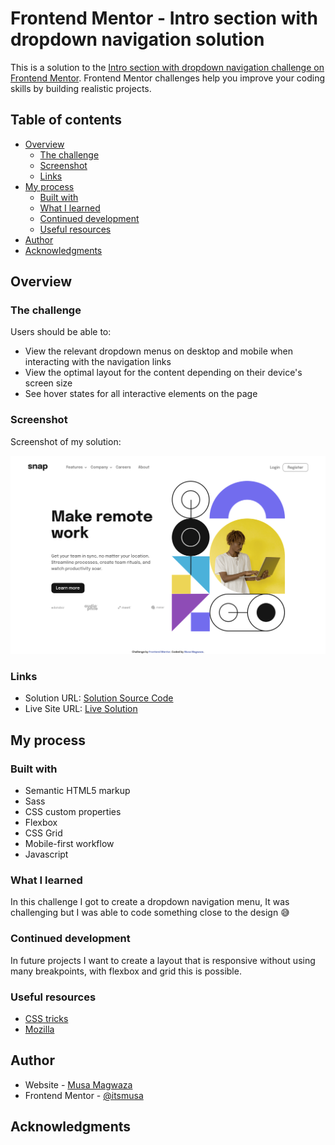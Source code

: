 # Frontend Mentor - Intro section with dropdown navigation solution

This is a solution to the [Intro section with dropdown navigation challenge on Frontend Mentor](https://www.frontendmentor.io/challenges/intro-section-with-dropdown-navigation-ryaPetHE5). Frontend Mentor challenges help you improve your coding skills by building realistic projects. 

## Table of contents

- [Overview](#overview)
  - [The challenge](#the-challenge)
  - [Screenshot](#screenshot)
  - [Links](#links)
- [My process](#my-process)
  - [Built with](#built-with)
  - [What I learned](#what-i-learned)
  - [Continued development](#continued-development)
  - [Useful resources](#useful-resources)
- [Author](#author)
- [Acknowledgments](#acknowledgments)


## Overview

### The challenge

Users should be able to:

- View the relevant dropdown menus on desktop and mobile when interacting with the navigation links
- View the optimal layout for the content depending on their device's screen size
- See hover states for all interactive elements on the page

### Screenshot

Screenshot of my solution:

![](/screenshot/solution.png)


### Links

- Solution URL: [Solution Source Code](https://your-solution-url.com)
- Live Site URL: [Live Solution](https://your-live-site-url.com)

## My process

### Built with

- Semantic HTML5 markup
- Sass
- CSS custom properties
- Flexbox
- CSS Grid
- Mobile-first workflow
- Javascript


### What I learned

In this challenge I got to create a dropdown navigation menu, It was challenging but I was able to code something close to the design 😅

### Continued development

In future projects I want to create a layout that is responsive without using many breakpoints, with flexbox and grid this is possible.

### Useful resources

- [CSS tricks](https://www.css-tricks.com)
- [Mozilla](https://developer.mozilla.com)


## Author

- Website - [Musa Magwaza](https://www.github.com/itsmusa)
- Frontend Mentor - [@itsmusa](https://www.frontendmentor.io/profile/itsmusa)

## Acknowledgments

